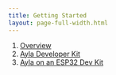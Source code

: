 ```yaml
---
title: Getting Started
layout: page-full-width.html
---
```


1. [Overview](overview)
1. [Ayla Developer Kit](ayla-developer-kit)
1. [Ayla on an ESP32 Dev Kit](ayla-on-an-esp32devkit)